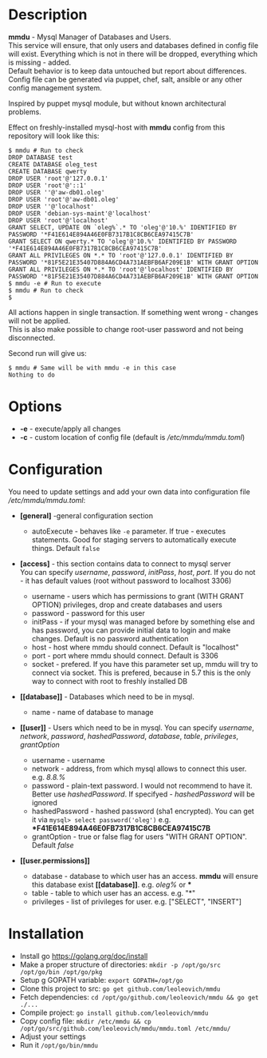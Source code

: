 # Description

**mmdu** - Mysql Manager of Databases and Users.  
This service will ensure, that only users and databases defined in config file will exist. Everything which is not in there will be dropped, everything which is missing - added.  
Default behavior is to keep data untouched but report about differences.  
Config file can be generated via puppet, chef, salt, ansible  or any other config management system.  

Inspired by puppet mysql module, but without known architectural problems.  

Effect on freshly-installed mysql-host with **mmdu** config from this repository will look like this:  
```
$ mmdu # Run to check  
DROP DATABASE test  
CREATE DATABASE oleg_test  
CREATE DATABASE qwerty  
DROP USER 'root'@'127.0.0.1'  
DROP USER 'root'@'::1'  
DROP USER ''@'aw-db01.oleg'  
DROP USER 'root'@'aw-db01.oleg'  
DROP USER ''@'localhost'  
DROP USER 'debian-sys-maint'@'localhost'  
DROP USER 'root'@'localhost'  
GRANT SELECT, UPDATE ON `oleg%`.* TO 'oleg'@'10.%' IDENTIFIED BY PASSWORD '*F41E614E894A46E0FB7317B1C8CB6CEA97415C7B'  
GRANT SELECT ON qwerty.* TO 'oleg'@'10.%' IDENTIFIED BY PASSWORD '*F41E614E894A46E0FB7317B1C8CB6CEA97415C7B'  
GRANT ALL PRIVILEGES ON *.* TO 'root'@'127.0.0.1' IDENTIFIED BY PASSWORD '*81F5E21E35407D884A6CD4A731AEBFB6AF209E1B' WITH GRANT OPTION  
GRANT ALL PRIVILEGES ON *.* TO 'root'@'localhost' IDENTIFIED BY PASSWORD '*81F5E21E35407D884A6CD4A731AEBFB6AF209E1B' WITH GRANT OPTION  
$ mmdu -e # Run to execute  
$ mmdu # Run to check  
$  
```  
All actions happen in single transaction. If something went wrong - changes will not be applied.  
This is also make possible to change root-user password and not being disconnected.  

Second run will give us:  
```
$ mmdu # Same will be with mmdu -e in this case  
Nothing to do  
```  

# Options
 - **-e** - execute/apply all changes
 - **-c** - custom location of config file (default is */etc/mmdu/mmdu.toml*)

# Configuration

You need to update settings and add your own data into configuration file */etc/mmdu/mmdu.toml*:  

- **[general]** -general configuration section
  - autoExecute - behaves like `-e` parameter. If true - executes statements. Good for staging servers to automatically execute things. Default `false`
  
- **[access]** - this section contains data to connect to mysql server  
  You can specify *username*, *password*, *initPass*, *host*, *port*. If you do not - it has default values (root without password to localhost 3306)  
  - username - users which has permissions to grant (WITH GRANT OPTION) privileges, drop and create databases and users  
  - password - password for this user  
  - initPass - if your mysql was managed before by something else and has password, you can provide initial data to login and make changes. Default is no password authentication  
  - host - host where mmdu should connect. Default is "localhost"  
  - port - port where mmdu should connect. Default is 3306  
  - socket - prefered. If you have this parameter set up, mmdu will try to connect via socket. This is prefered, because in 5.7 this is the only way to connect with root to freshly installed DB  
  
- **[[database]]** - Databases which need to be in mysql.
  - name - name of database to manage
  
- **[[user]]** - Users which need to be in mysql.
  You can specify *username*, *network*, *password*, *hashedPassword*, *database*, *table*, *privileges*, *grantOption*  
  - username - username
  - network - address, from which mysql allows to connect this user. e.g. *8.8.%*  
  - password - plain-text password. I would not recommend to have it. Better use *hashedPassword*. If specifyed - *hashedPassword* will be ignored  
  - hashedPassword - hashed password (sha1 encrypted). You can get it via ```mysql> select password('oleg')``` e.g. **\*F41E614E894A46E0FB7317B1C8CB6CEA97415C7B**
  - grantOption - true or false flag for users "WITH GRANT OPTION". Default *false*  
  
- **[[user.permissions]]**
  - database - database to which user has an access. **mmdu** will ensure this database exist **[[database]]**. e.g. *oleg%* or **\***
  - table - table to which user has an access. e.g. "*"
  - privileges - list of privileges for user. e.g. ["SELECT", "INSERT"]

# Installation

- Install go https://golang.org/doc/install
- Make a proper structure of directories: ```mkdir -p /opt/go/src /opt/go/bin /opt/go/pkg```
- Setup g GOPATH variable: ```export GOPATH=/opt/go```
- Clone this project to src: ```go get github.com/leoleovich/mmdu```
- Fetch dependencies: ```cd /opt/go/github.com/leoleovich/mmdu && go get ./...```
- Compile project: ```go install github.com/leoleovich/mmdu```
- Copy config file: ```mkdir /etc/mmdu && cp /opt/go/src/github.com/leoleovich/mmdu/mmdu.toml /etc/mmdu/```
- Adjust your settings
- Run it ```/opt/go/bin/mmdu```

